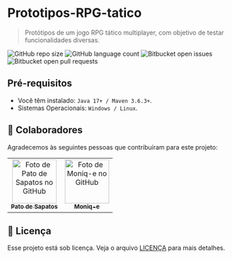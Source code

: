 # Prototipos-RPG-tatico
> Protótipos de um jogo RPG tático multiplayer, com objetivo de testar funcionalidades diversas.

![GitHub repo size](https://img.shields.io/github/repo-size/PatoDeSapatos/Prototipos-RPG-tatico?style=for-the-badge)
![GitHub language count](https://img.shields.io/github/languages/count/PatoDeSapatos/Prototipos-RPG-tatico?style=for-the-badge)
![Bitbucket open issues](https://img.shields.io/bitbucket/issues/PatoDeSapatos/Prototipos-RPG-tatico?style=for-the-badge)
![Bitbucket open pull requests](https://img.shields.io/bitbucket/pr-raw/PatoDeSapatos/Prototipos-RPG-tatico?style=for-the-badge)

## Pré-requisitos

- Você têm instalado:  ` Java 17+ / Maven 3.6.3+ `.
- Sistemas Operacionais:  ` Windows / Linux `.

## 🤝 Colaboradores

Agradecemos às seguintes pessoas que contribuíram para este projeto:

<table>
  <tr>
    <td align="center">
      <a href="https://github.com/PatoDeSapatos" title="PatoDeSapatos">
        <img src="https://avatars.githubusercontent.com/u/112494130?v=4" width="100px;" alt="Foto de Pato de Sapatos no GitHub"/><br>
        <sub>
          <b>Pato de Sapatos</b>
        </sub>
      </a>
    </td>
    <td align="center">
      <a href="https://github.com/moniq-e" title="Moniq-e">
        <img src="https://avatars.githubusercontent.com/u/79199057?v=4" width="100px;" alt="Foto de Moniq-e no GitHub"/><br>
        <sub>
          <b>Moniq-e</b>
        </sub>
      </a>
    </td>
  </tr>
</table>

## 📝 Licença

Esse projeto está sob licença. Veja o arquivo [LICENÇA](LICENSE) para mais detalhes.
